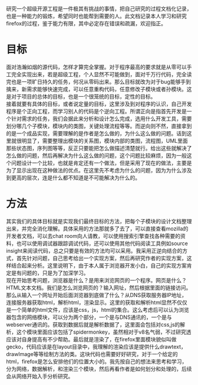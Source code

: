 ﻿---
categories: [浏览器开发]
tags: [浏览器开发,FireFox,C++,编译,调试,VS,mozilla,Windows]
---
研究一个超级开源工程是一件极其有挑战的事情，把自己研究的过程文档化记录，也是一种能力的锻炼，希望同时也能帮到需要的人。此文档记录本人学习和研究firefox的过程，鉴于能力有限，其中必定存在错误和疏漏，欢迎指正。  

# 目标
面对浩瀚如烟的源代码，怎样才算完全掌握。对于程序最高的要求就是从零可以手工完全实现出来，若是超级工程，个人显然不可能做到，面对千万行代码，完全读完也是一项旷日持久的任务，何况从零码出来。那么目标就改为对于bug能够手到擒来，新需求能够快速完成，可以任意重构代码，任意修改子模块或者孙模块。这是对于项目的总体的目标，也是一个很笼统的目标，定性的目标。  
接着就要有具体的目标，或者说定量的目标，这里涉及到对程序的认识，自己开发程序是个正向工程，而学习别人的代码是个逆向工程。所谓正向是指首先开发是一个针对需求的任务，我们会据此来分析和设计怎么完成，选用什么开发工具，需要划分哪几个子模块，模块内的类图，关键处理流程等等。而逆向则不然，直接拿到的是一个成品实现，需要理解的是作者是怎么做的，为什么这么做的问题。话到这里就很明显了，需要整理出模块的关系图，模块内部的类图，流程图，UML里面那些状态图，序列图等等，反正只要能把怎么做描述清楚就行。给出这些就解决了怎么做的问题，然后再解决为什么这么做的问题，这个问题比较麻烦，因为一般这个问题设计一个比较，也就是肯定还有一个做法，但是采用了现在的做法，主要是为了显示出现在这种做法的优点。在这里先不考虑为什么的问题，因为为什么涉及到更高的层次，连是什么都不知道是不可能解决为什么的。  
# 方法
其实我们的具体目标就是实现我们最终目标的方法，把每个子模块的设计文档整理出来，并完全消化理解。具体采用的方法那就多了去了，可以直接查看mozilla的开发者文档，可以去chat room向人请教，可以使用搜索引擎查找各种需要的资料，也可以使用调试器跟踪调试代码，还可以使用其他代码阅读工具例如source insight来阅读代码，总之只要是有效的方法均可以采用。我采用正逆向结合的方式，首先针对问题，自己思考给出一个实现方案，然后再研究作者的实现方案，这样结合起来分析。这里说明下，由于本人属于浏览器开发小白，自己的实现方案肯定是有问题的，只是为了加深学习。  
现在开始思考问题，浏览器是什么？是用来浏览网页的一个程序。网页是什么？HTML文本文档。我们是怎么浏览网页的？输入网址，然后根据里面的链接访问。那么从输入一个网址开始后面浏览器到底做了什么？从DNS获取服务器IP地址，连接服务器获取html，解析html，渲染显示。这里的获取和解析html显然不仅仅是一个简单的html文件，应该是css，js，html的集合。这么考虑后可以认为浏览器包含的网络模块，可以分为两个部分，一个是与DNS通讯的，一个是与webserver通讯的。获取到数据后就是解析数据了，这里面会包括对css,js的解析，这个模块里面应该包括了spidermonkey，虽然相对于v8名气弱，不过研究透应该对自身提高有不少帮助。最后就是渲染了，在firefox里面模块貌似叫做gecko，代码应该是在layout目录中，我理解的渲染应该是提供什么drawtext，drawImage等等绘制方法的类。这块代码也需要好好研究，对于一个给定的html，firefox是怎么安排他们的位置大小的。我先按自己的想法来思考和学习，分为网络，数据解析，和渲染三个模块，然后再看作者是如何划分和处理的，后续会从网络开始入手分析研究。